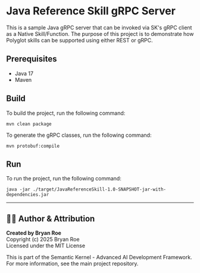 # Java Reference Skill gRPC Server
This is a sample Java gRPC server that can be invoked via SK's gRPC client as a Native Skill/Function. The purpose of this project is to demonstrate how Polyglot skills can be supported using either REST or gRPC.

## Prerequisites
* Java 17
* Maven

## Build
To build the project, run the following command:
```
mvn clean package
```
To generate the gRPC classes, run the following command:
```
mvn protobuf:compile
```

## Run
To run the project, run the following command:
```
java -jar ./target/JavaReferenceSkill-1.0-SNAPSHOT-jar-with-dependencies.jar
```



---

## 👨‍💻 Author & Attribution

**Created by Bryan Roe**  
Copyright (c) 2025 Bryan Roe  
Licensed under the MIT License

This is part of the Semantic Kernel - Advanced AI Development Framework.
For more information, see the main project repository.

